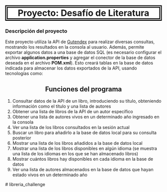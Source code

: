 <h1 style="text-align: center; border: 8px double black; background-color: white;"> Proyecto: Desafío de Literatura </h1>

<h3>Descripción del proyecto</h3>

<p>Este proyecto utiliza la API de <a href="https://gutendex.com/">Gutendex</a> para realizar diversas consultas, mostrando los resultados en la consola al usuario. Además, permite exportar algunos datos a una base de datos SQL (es necesario configurar el archivo <strong>application.properties</strong> y agregar el conector de la base de datos deseada en el archivo <strong>POM.xml</strong>). Esto creará tablas en la base de datos indicada para almacenar los datos exportados de la API, usando tecnologías como:</p>


<h2 style="text-align: center;">Funciones del programa</h2>
<ol>
    <li>Consultar datos de la API de un libro, introduciendo su título, obteniendo información como el título y una lista de autores</li>
    <li>Obtener una lista de libros de la API de un autor específico</li>
    <li>Obtener una lista de autores vivos en un determinado año ingresado en la consola</li>
    <li>Ver una lista de los libros consultados en la sesión actual</li>
    <li>Buscar un libro para añadirlo a la base de datos local para su consulta posterior</li>
    <li>Mostrar una lista de los libros añadidos a la base de datos local</li>
    <li>Mostrar una lista de los libros disponibles en algún idioma (se muestra una lista de los idiomas en los que se han almacenado libros)</li>
    <li>Mostrar cuántos libros hay disponibles en cada idioma en la base de datos</li>
    <li>Ver una lista de autores almacenados en la base de datos que hayan estado vivos en un determinado año</li>
</ol>#   l i b r e r i a _ c h a l l e n g e 
 
 
